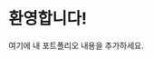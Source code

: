 <!DOCTYPE html>
<html lang="ko">
<head>
    <meta charset="UTF-8">
    <meta name="viewport" content="width=device-width, initial-scale=1.0">
    <title>내 포트폴리오</title>
</head>
<body>
    <h1>환영합니다!</h1>
    <p>여기에 내 포트폴리오 내용을 추가하세요.</p>
</body>
</html>
